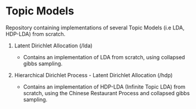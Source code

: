 # Topic Models
Repository containing implementations of several Topic Models (i.e LDA, HDP-LDA) from scratch.

1. Latent Dirichlet Allocation (/lda)
    - Contains an implementation of LDA from scratch, using collapsed gibbs sampling.

2. Hierarchical Dirichlet Process - Latent Dirichlet Allocation (/hdp)
    - Contains an implementation of HDP-LDA (Infinite Topic LDA) from scratch, using the Chinese
      Restaurant Process and collapsed gibbs sampling.